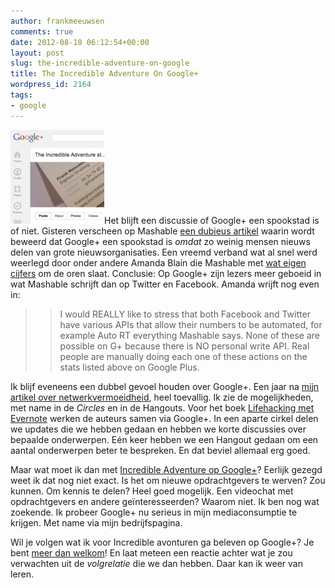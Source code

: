 ```yaml
---
author: frankmeeuwsen
comments: true
date: 2012-08-10 06:12:54+00:00
layout: post
slug: the-incredible-adventure-on-google
title: The Incredible Adventure On Google+
wordpress_id: 2164
tags:
- google
---
```


![](../images/uploadimages/incadvplus-150x150.png)Het blijft een discussie of Google+ een spookstad is of niet. Gisteren verscheen op Mashable [een dubieus artikel](http://mashable.com/2012/08/08/infographic-google-plus-ghost-town/) waarin wordt beweerd dat Google+ een spookstad is _omdat_ zo weinig mensen nieuws delen van grote nieuwsorganisaties. Een vreemd verband wat al snel werd weerlegd door onder andere Amanda Blain die Mashable met [wat eigen cijfers](http://www.amandablain.com/battle-of-the-social-networks-who-will-win-in-terms-of-interactions-on-the-same-story/) om de oren slaat. Conclusie: Op Google+ zijn lezers meer geboeid in wat Mashable schrijft dan op Twitter en Facebook. Amanda wrijft nog even in:





<blockquote>
  
> 
> I would REALLY like to stress that both Facebook and Twitter have various APIs that allow their numbers to be automated, for example Auto RT everything Mashable says. None of these are possible on G+ because there is NO personal write API. Real people are manually doing each one of these actions on the stats listed above on Google Plus.
> 
> 
</blockquote>





Ik blijf eveneens een dubbel gevoel houden over Google+. Een jaar na [mijn artikel over netwerkvermoeidheid](/google-context-collapse-of-netwerkvermoeidheid/), heel toevallig. Ik zie de mogelijkheden, met name in de _Circles_ en in de Hangouts. Voor het boek [Lifehacking met Evernote](http://ebooks.lifehacking.nl/) werken de auteurs samen via Google+. In een aparte cirkel delen we updates die we hebben gedaan en hebben we korte discussies over bepaalde onderwerpen. Eén keer hebben we een Hangout gedaan om een aantal onderwerpen beter te bespreken. En dat beviel allemaal erg goed.





Maar wat moet ik dan met [Incredible Adventure op Google+](https://plus.google.com/b/116474736469199351840/116474736469199351840)? Eerlijk gezegd weet ik dat nog niet exact. Is het om nieuwe opdrachtgevers te werven? Zou kunnen. Om kennis te delen? Heel goed mogelijk. Een videochat met opdrachtgevers en andere geïnteresseerden? Waarom niet. Ik ben nog wat zoekende. Ik probeer Google+ nu serieus in mijn mediaconsumptie te krijgen. Met name via mijn bedrijfspagina.





Wil je volgen wat ik voor Incredible avonturen ga beleven op Google+? Je bent [meer dan welkom](https://plus.google.com/b/116474736469199351840/116474736469199351840)! En laat meteen een reactie achter wat je zou verwachten uit de _volgrelatie_ die we dan hebben. Daar kan ik weer van leren.










